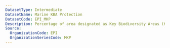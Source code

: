 ```yaml
---
DatasetType: Intermediate
DatasetName: Marine KBA Protection
DatasetCode: EPI_MKP
Description: Percentage of area designated as Key Biodiversity Areas (KBA) within a country's exclusive economic zone(s) that is covered by marine protected areas. Marine Protected Area data comes from the March 2024 release of the World Database on Protected Areas (https://www.protectedplanet.net/en/thematic-areas/wdpa?tab=WDPA). Data on KBAs
Source:
  OrganizationCode: EPI
  OrganizationSeriesCode: MKP
---
```

